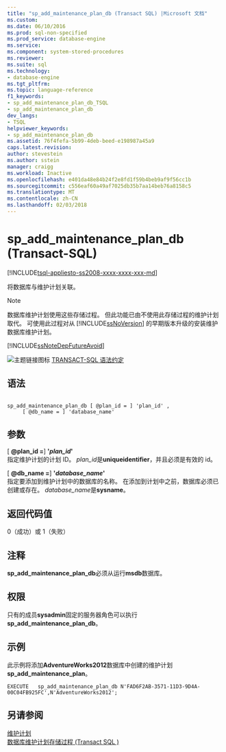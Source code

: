 ```yaml
---
title: "sp_add_maintenance_plan_db (Transact SQL) |Microsoft 文档"
ms.custom: 
ms.date: 06/10/2016
ms.prod: sql-non-specified
ms.prod_service: database-engine
ms.service: 
ms.component: system-stored-procedures
ms.reviewer: 
ms.suite: sql
ms.technology:
- database-engine
ms.tgt_pltfrm: 
ms.topic: language-reference
f1_keywords:
- sp_add_maintenance_plan_db_TSQL
- sp_add_maintenance_plan_db
dev_langs:
- TSQL
helpviewer_keywords:
- sp_add_maintenance_plan_db
ms.assetid: 76f4fefa-5b99-4deb-beed-e198987a45a9
caps.latest.revision: 
author: stevestein
ms.author: sstein
manager: craigg
ms.workload: Inactive
ms.openlocfilehash: e401da48e84b24f2e8fd1f59b4beb9af9f56cc1b
ms.sourcegitcommit: c556eaf60a49af7025db35b7aa14beb76a8158c5
ms.translationtype: MT
ms.contentlocale: zh-CN
ms.lasthandoff: 02/03/2018
---
```

# <a name="spaddmaintenanceplandb-transact-sql"></a>sp_add_maintenance_plan_db (Transact-SQL)
[!INCLUDE[tsql-appliesto-ss2008-xxxx-xxxx-xxx-md](../../includes/tsql-appliesto-ss2008-xxxx-xxxx-xxx-md.md)]

  将数据库与维护计划关联。  
  
> [!NOTE]  
>  数据库维护计划使用这些存储过程。 但此功能已由不使用此存储过程的维护计划取代。 可使用此过程对从 [!INCLUDE[ssNoVersion](../../includes/ssnoversion-md.md)] 的早期版本升级的安装维护数据库维护计划。  
  
 [!INCLUDE[ssNoteDepFutureAvoid](../../includes/ssnotedepfutureavoid-md.md)]  
  
 ![主题链接图标](../../database-engine/configure-windows/media/topic-link.gif "主题链接图标") [TRANSACT-SQL 语法约定](../../t-sql/language-elements/transact-sql-syntax-conventions-transact-sql.md)  
  
## <a name="syntax"></a>语法  
  
```  
  
sp_add_maintenance_plan_db [ @plan_id = ] 'plan_id' ,   
     [ @db_name = ] 'database_name'  
```  
  
## <a name="arguments"></a>参数  
 [ **@plan_id =**] **'***plan_id***'**  
 指定维护计划的计划 ID。 *plan_id*是**uniqueidentifier**，并且必须是有效的 id。  
  
 [ **@db_name =**] **'***database_name***'**  
 指定要添加到维护计划中的数据库的名称。 在添加到计划中之前，数据库必须已创建或存在。 *database_name*是**sysname**。  
  
## <a name="return-code-values"></a>返回代码值  
 0（成功）或 1（失败）  
  
## <a name="remarks"></a>注释  
 **sp_add_maintenance_plan_db**必须从运行**msdb**数据库。  
  
## <a name="permissions"></a>权限  
 只有的成员**sysadmin**固定的服务器角色可以执行**sp_add_maintenance_plan_db**。  
  
## <a name="examples"></a>示例  
 此示例将添加**AdventureWorks2012**数据库中创建的维护计划**sp_add_maintenance_plan**。  
  
```  
EXECUTE   sp_add_maintenance_plan_db N'FAD6F2AB-3571-11D3-9D4A-00C04FB925FC',N'AdventureWorks2012';  
```  
  
## <a name="see-also"></a>另请参阅  
 [维护计划](../../relational-databases/maintenance-plans/maintenance-plans.md)   
 [数据库维护计划存储过程 &#40;Transact SQL &#41;](../../relational-databases/system-stored-procedures/database-maintenance-plan-stored-procedures-transact-sql.md)  
  
  
